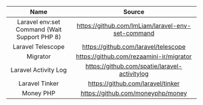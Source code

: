 |                     Name                     |                      Source                       |
| :------------------------------------------: | :-----------------------------------------------: |
| Laravel env:set Command (Wait Support PHP 8) | https://github.com/ImLiam/laravel-env-set-command |
|              Laravel Telescope               |       https://github.com/laravel/telescope        |
|                   Migrator                   |     https://github.com/rezaamini-ir/migrator      |
|             Laravel Activity Log             |   https://github.com/spatie/laravel-activitylog   |
|                Laravel Tinker                |         https://github.com/laravel/tinker         |
|                  Money PHP                   |         https://github.com/moneyphp/money         |